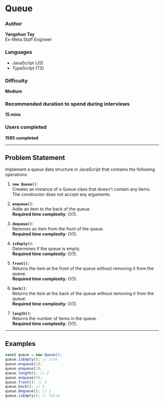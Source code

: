 # Queue

### Author
**Yangshun Tay**  
Ex-Meta Staff Engineer

### Languages
- JavaScript (JS)
- TypeScript (TS)

### Difficulty
**Medium**

### Recommended duration to spend during interviews
**15 mins**

### Users completed
**1585 completed**

---

## Problem Statement

Implement a queue data structure in JavaScript that contains the following operations:

1. **`new Queue()`**:  
   Creates an instance of a Queue class that doesn't contain any items. The constructor does not accept any arguments.

2. **`enqueue()`**:  
   Adds an item to the back of the queue.  
   **Required time complexity**: O(1).

3. **`dequeue()`**:  
   Removes an item from the front of the queue.  
   **Required time complexity**: O(1).

4. **`isEmpty()`**:  
   Determines if the queue is empty.  
   **Required time complexity**: O(1).

5. **`front()`**:  
   Returns the item at the front of the queue without removing it from the queue.  
   **Required time complexity**: O(1).

6. **`back()`**:  
   Returns the item at the back of the queue without removing it from the queue.  
   **Required time complexity**: O(1).

7. **`length()`**:  
   Returns the number of items in the queue.  
   **Required time complexity**: O(1).

---

## Examples

```js
const queue = new Queue();
queue.isEmpty(); // true
queue.enqueue(1);
queue.enqueue(2);
queue.length(); // 2
queue.enqueue(3);
queue.front(); // 1
queue.back(); // 3
queue.dequeue(); // 1
queue.isEmpty(); // false
